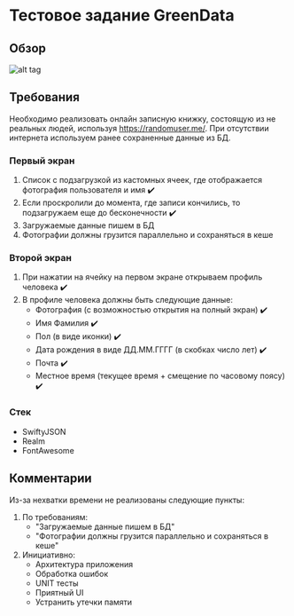 # Тестовое задание GreenData

## Обзор
![alt tag](https://github.com/shestakovSA/screen/blob/master/RPReplay_Final1597599422.gif "Пример работы приложения")​


## Требования
Необходимо реализовать онлайн записную книжку, состоящую из не реальных людей, используя https://randomuser.me/. При отсутствии интернета используем ранее сохраненные данные из БД.
### Первый экран
1. Список с подзагрузкой из кастомных ячеек, где отображается фотография пользователя и имя ✔️
2. Если проскролили до момента, где записи кончились, то подзагружаем еще до бесконечности ✔️
3. Загружаемые данные пишем в БД
4. Фотографии должны грузится параллельно и сохраняться в кеше

### Второй экран
1. При нажатии на ячейку на первом экране открываем профиль человека ✔️
2. В профиле человека должны быть следующие данные:
   * Фотография (с возможностью открытия на полный экран) ✔️
   * Имя Фамилия ✔️
   * Пол (в виде иконки) ✔️
   * Дата рождения в виде ДД.ММ.ГГГГ (в скобках число лет) ✔️
   * Почта ✔️
   * Местное время (текущее время + смещение по часовому поясу) ✔️

### Стек
* SwiftyJSON
* Realm
* FontAwesome


## Комментарии
Из-за нехватки времени не реализованы следующие пункты:
1. По требованиям:
   * "Загружаемые данные пишем в БД"
   * "Фотографии должны грузится параллельно и сохраняться в кеше"
2. Инициативно:
   * Архитектура приложения
   * Обработка ошибок
   * UNIT тесты
   * Приятный UI
   * Устранить утечки памяти
